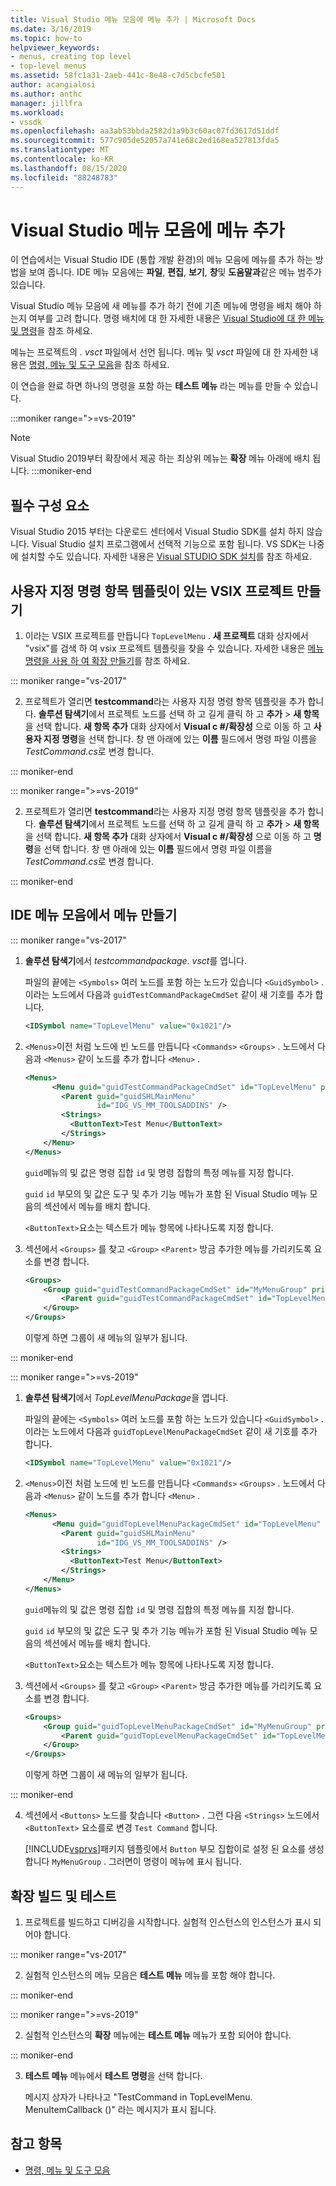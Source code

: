 ```yaml
---
title: Visual Studio 메뉴 모음에 메뉴 추가 | Microsoft Docs
ms.date: 3/16/2019
ms.topic: how-to
helpviewer_keywords:
- menus, creating top level
- top-level menus
ms.assetid: 58fc1a31-2aeb-441c-8e48-c7d5cbcfe501
author: acangialosi
ms.author: anthc
manager: jillfra
ms.workload:
- vssdk
ms.openlocfilehash: aa3ab53bbda2582d1a9b3c60ac07fd3617d51ddf
ms.sourcegitcommit: 577c905de52057a741e68c2ed168ea527813fda5
ms.translationtype: MT
ms.contentlocale: ko-KR
ms.lasthandoff: 08/15/2020
ms.locfileid: "88248783"
---
```

# <a name="add-a-menu-to-the-visual-studio-menu-bar"></a>Visual Studio 메뉴 모음에 메뉴 추가

이 연습에서는 Visual Studio IDE (통합 개발 환경)의 메뉴 모음에 메뉴를 추가 하는 방법을 보여 줍니다. IDE 메뉴 모음에는 **파일**, **편집**, **보기**, **창**및 **도움말과**같은 메뉴 범주가 있습니다.

Visual Studio 메뉴 모음에 새 메뉴를 추가 하기 전에 기존 메뉴에 명령을 배치 해야 하는지 여부를 고려 합니다. 명령 배치에 대 한 자세한 내용은 [Visual Studio에 대 한 메뉴 및 명령](../extensibility/ux-guidelines/menus-and-commands-for-visual-studio.md)을 참조 하세요.

메뉴는 프로젝트의 *. vsct* 파일에서 선언 됩니다. 메뉴 및 *vsct* 파일에 대 한 자세한 내용은 [명령, 메뉴 및 도구 모음](../extensibility/internals/commands-menus-and-toolbars.md)을 참조 하세요.

이 연습을 완료 하면 하나의 명령을 포함 하는 **테스트 메뉴** 라는 메뉴를 만들 수 있습니다.

:::moniker range=">=vs-2019"
> [!NOTE]
> Visual Studio 2019부터 확장에서 제공 하는 최상위 메뉴는 **확장** 메뉴 아래에 배치 됩니다.
:::moniker-end

## <a name="prerequisites"></a>필수 구성 요소

Visual Studio 2015 부터는 다운로드 센터에서 Visual Studio SDK를 설치 하지 않습니다. Visual Studio 설치 프로그램에서 선택적 기능으로 포함 됩니다. VS SDK는 나중에 설치할 수도 있습니다. 자세한 내용은 [Visual STUDIO SDK 설치](../extensibility/installing-the-visual-studio-sdk.md)를 참조 하세요.

## <a name="create-a-vsix-project-that-has-a-custom-command-item-template"></a>사용자 지정 명령 항목 템플릿이 있는 VSIX 프로젝트 만들기

1. 이라는 VSIX 프로젝트를 만듭니다 `TopLevelMenu` . **새 프로젝트** 대화 상자에서 "vsix"를 검색 하 여 vsix 프로젝트 템플릿을 찾을 수 있습니다.  자세한 내용은 [메뉴 명령을 사용 하 여 확장 만들기](../extensibility/creating-an-extension-with-a-menu-command.md)를 참조 하세요.

::: moniker range="vs-2017"

2. 프로젝트가 열리면 **testcommand**라는 사용자 지정 명령 항목 템플릿을 추가 합니다. **솔루션 탐색기**에서 프로젝트 노드를 선택 하 고 길게 클릭 하 고 **추가**  >   **새 항목**을 선택 합니다. **새 항목 추가** 대화 상자에서 **Visual c #/확장성** 으로 이동 하 고 **사용자 지정 명령**을 선택 합니다. 창 맨 아래에 있는 **이름** 필드에서 명령 파일 이름을 *TestCommand.cs*로 변경 합니다.

::: moniker-end

::: moniker range=">=vs-2019"

2. 프로젝트가 열리면 **testcommand**라는 사용자 지정 명령 항목 템플릿을 추가 합니다. **솔루션 탐색기**에서 프로젝트 노드를 선택 하 고 길게 클릭 하 고 **추가**  >   **새 항목**을 선택 합니다. **새 항목 추가** 대화 상자에서 **Visual c #/확장성** 으로 이동 하 고 **명령**을 선택 합니다. 창 맨 아래에 있는 **이름** 필드에서 명령 파일 이름을 *TestCommand.cs*로 변경 합니다.

::: moniker-end

## <a name="create-a-menu-on-the-ide-menu-bar"></a>IDE 메뉴 모음에서 메뉴 만들기

::: moniker range="vs-2017"

1. **솔루션 탐색기**에서 *testcommandpackage. vsct*를 엽니다.

    파일의 끝에는 `<Symbols>` 여러 노드를 포함 하는 노드가 있습니다 `<GuidSymbol>` . 이라는 노드에서 다음과 `guidTestCommandPackageCmdSet` 같이 새 기호를 추가 합니다.

   ```xml
   <IDSymbol name="TopLevelMenu" value="0x1021"/>
   ```

2. `<Menus>`이전 처럼 노드에 빈 노드를 만듭니다 `<Commands>` `<Groups>` . 노드에서 다음과 `<Menus>` 같이 노드를 추가 합니다 `<Menu>` .

   ```xml
   <Menus>
         <Menu guid="guidTestCommandPackageCmdSet" id="TopLevelMenu" priority="0x700" type="Menu">
           <Parent guid="guidSHLMainMenu"
                   id="IDG_VS_MM_TOOLSADDINS" />
           <Strings>
             <ButtonText>Test Menu</ButtonText>
           </Strings>
       </Menu>
   </Menus>
   ```

    `guid`메뉴의 및 값은 명령 집합 `id` 및 명령 집합의 특정 메뉴를 지정 합니다.

    `guid` `id` 부모의 및 값은 도구 및 추가 기능 메뉴가 포함 된 Visual Studio 메뉴 모음의 섹션에서 메뉴를 배치 합니다.

    `<ButtonText>`요소는 텍스트가 메뉴 항목에 나타나도록 지정 합니다.

3. 섹션에서 `<Groups>` 를 찾고 `<Group>` `<Parent>` 방금 추가한 메뉴를 가리키도록 요소를 변경 합니다.

   ```xml
   <Groups>
       <Group guid="guidTestCommandPackageCmdSet" id="MyMenuGroup" priority="0x0600">
           <Parent guid="guidTestCommandPackageCmdSet" id="TopLevelMenu"/>
       </Group>
   </Groups>
   ```

    이렇게 하면 그룹이 새 메뉴의 일부가 됩니다.

::: moniker-end

::: moniker range=">=vs-2019"

1. **솔루션 탐색기**에서 *TopLevelMenuPackage*을 엽니다.

    파일의 끝에는 `<Symbols>` 여러 노드를 포함 하는 노드가 있습니다 `<GuidSymbol>` . 이라는 노드에서 다음과 `guidTopLevelMenuPackageCmdSet` 같이 새 기호를 추가 합니다.

   ```xml
   <IDSymbol name="TopLevelMenu" value="0x1021"/>
   ```

2. `<Menus>`이전 처럼 노드에 빈 노드를 만듭니다 `<Commands>` `<Groups>` . 노드에서 다음과 `<Menus>` 같이 노드를 추가 합니다 `<Menu>` .

   ```xml
   <Menus>
         <Menu guid="guidTopLevelMenuPackageCmdSet" id="TopLevelMenu" priority="0x700" type="Menu">
           <Parent guid="guidSHLMainMenu"
                   id="IDG_VS_MM_TOOLSADDINS" />
           <Strings>
             <ButtonText>Test Menu</ButtonText>
           </Strings>
       </Menu>
   </Menus>
   ```

    `guid`메뉴의 및 값은 명령 집합 `id` 및 명령 집합의 특정 메뉴를 지정 합니다.

    `guid` `id` 부모의 및 값은 도구 및 추가 기능 메뉴가 포함 된 Visual Studio 메뉴 모음의 섹션에서 메뉴를 배치 합니다.

    `<ButtonText>`요소는 텍스트가 메뉴 항목에 나타나도록 지정 합니다.

3. 섹션에서 `<Groups>` 를 찾고 `<Group>` `<Parent>` 방금 추가한 메뉴를 가리키도록 요소를 변경 합니다.

   ```xml
   <Groups>
       <Group guid="guidTopLevelMenuPackageCmdSet" id="MyMenuGroup" priority="0x0600">
           <Parent guid="guidTopLevelMenuPackageCmdSet" id="TopLevelMenu"/>
       </Group>
   </Groups>
   ```

    이렇게 하면 그룹이 새 메뉴의 일부가 됩니다.

::: moniker-end

4. 섹션에서 `<Buttons>` 노드를 찾습니다 `<Button>` . 그런 다음 `<Strings>` 노드에서 `<ButtonText>` 요소를로 변경 `Test Command` 합니다.

    [!INCLUDE[vsprvs](../code-quality/includes/vsprvs_md.md)]패키지 템플릿에서 `Button` 부모 집합이로 설정 된 요소를 생성 합니다 `MyMenuGroup` . 그러면이 명령이 메뉴에 표시 됩니다.

## <a name="build-and-test-the-extension"></a>확장 빌드 및 테스트

1. 프로젝트를 빌드하고 디버깅을 시작합니다. 실험적 인스턴스의 인스턴스가 표시 되어야 합니다.

::: moniker range="vs-2017"

2. 실험적 인스턴스의 메뉴 모음은 **테스트 메뉴** 메뉴를 포함 해야 합니다.

::: moniker-end

::: moniker range=">=vs-2019"

2. 실험적 인스턴스의 **확장** 메뉴에는 **테스트 메뉴** 메뉴가 포함 되어야 합니다.

::: moniker-end

3. **테스트 메뉴** 메뉴에서 **테스트 명령**을 선택 합니다.

    메시지 상자가 나타나고 "TestCommand in TopLevelMenu. MenuItemCallback ()" 라는 메시지가 표시 됩니다.

## <a name="see-also"></a>참고 항목

- [명령, 메뉴 및 도구 모음](../extensibility/internals/commands-menus-and-toolbars.md)
